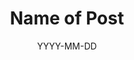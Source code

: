 ---
title: 'Name of Post'
slug: 'name-of-post'
date: YYYY-MM-DD
summary: 'Elevator pitch'
tags: ['tag1', 'tag2', 'tag3', 'tag4']
---